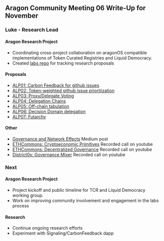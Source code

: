 ## Aragon Community Meeting 06 Write-Up for November

### Luke - Research Lead

#### Aragon Research Project
- Coordinating cross-project collaboration on aragonOS compatible implementations of Token Curated Registries and Liquid Democracy.
- Created [labs repo](https://github.com/aragon/labs) for tracking research proposals

#### Proposals
- [ALP01: Carbon Feedback for github issues](https://github.com/aragon/labs/issues/1)
- [ALP02: Token-weighted github issue prioritization](https://github.com/aragon/labs/issues/2)
- [ALP03: Proxy/Delegate Voting](https://github.com/aragon/labs/issues/3)
- [ALP04: Delegation Chains](https://github.com/aragon/labs/issues/4)
- [ALP05: Off-chain tabulation](https://github.com/aragon/labs/issues/5)
- [ALP06: Decision Domain delegation](https://github.com/aragon/labs/issues/6)
- [ALP07: Futarchy](https://github.com/aragon/labs/issues/7)

#### Other
- [Governance and Network Effects](https://blog.aragon.one/thoughts-on-governance-and-network-effects-f40fda3e3f98) Medium post
- [ETHCommons: Cryptoeconomic Primitives](https://www.youtube.com/watch?v=65CNLqG2INQ) Recorded call on youtube
- [ETHCommons: Decentralized Governance](https://www.youtube.com/watch?v=no8fB2cZ--g) Recorded call on youtube
- [District0x: Governance Mixer](https://www.youtube.com/watch?v=xGJN9wIJrM4) Recorded call on youtube

### Next

#### Aragon Research Project
- Project kickoff and public timeline for TCR and Liquid Democracy working group.
- Work on improving community involvement and engagement in the labs process

#### Research
- Continue ongoing research efforts
- Experiment with Signaling/CarbonFeedback dapp
